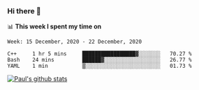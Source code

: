 ### Hi there 👋

📊 **This week I spent my time on**
<!--START_SECTION:waka-->
```text
Week: 15 December, 2020 - 22 December, 2020

C++     1 hr 5 mins     █████████████████▓░░░░░░░   70.27 % 
Bash    24 mins         ██████▓░░░░░░░░░░░░░░░░░░   26.77 % 
YAML    1 min           ▒░░░░░░░░░░░░░░░░░░░░░░░░   01.73 % 
```
<!--END_SECTION:waka-->


[![Paul's github stats](https://github-readme-stats.vercel.app/api?username=mickeyouyou&theme=dracula&show_icons=true)](https://github.com/anuraghazra/github-readme-stats)
